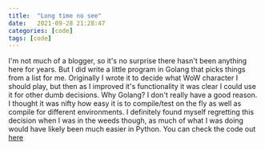 ```yaml
---
title:  "Long time no see"
date:   2021-09-28 21:28:47
categories: [code]
tags: [code]
---
```


I'm not much of a blogger, so it's no surprise there hasn't been anything here for years. But I did write a little program in Golang that picks things from a list for me. Originally I wrote it to decide what WoW character I should play, but then as I improved it's functionality it was clear I could use it for other dumb decisions. Why Golang? I don't really have a good reason. I thought it was nifty how easy it is to compile/test on the fly as well as compile for different environments. I definitely found myself regretting this decision when I was in the weeds though, as much of what I was doing would have likely been much easier in Python. You can check the code out [here](https://github.com/darkmagi2/randgo)
